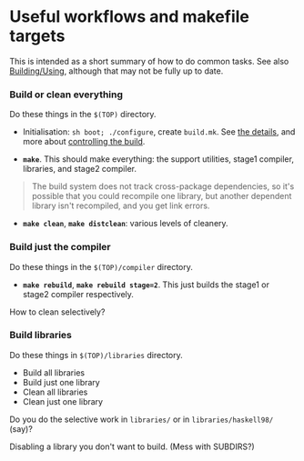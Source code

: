 


# Useful workflows and makefile targets



This is intended as a short summary of how to do common tasks.  See also [Building/Using](building/using#standard-targets), although that may not be fully up to date. 


### Build or clean everything



Do these things in the `$(TOP)` directory.


- Initialisation: `sh boot; ./configure`, create `build.mk`.  See [the details](building/using#getting-the-build-you-want), and more about [controlling the build](building/hacking).

- **`make`**.  This should make everything: the support utilities, stage1 compiler, libraries, and stage2 compiler.

>
>
> The build system does not track cross-package dependencies, so it's possible that you could recompile one library, but another dependent library isn't recompiled, and you get link errors.
>
>

- **`make clean`**, **`make distclean`**: various levels of cleanery.


  


### Build just the compiler



Do these things in the `$(TOP)/compiler` directory.


- **`make rebuild`**, **`make rebuild stage=2`**.  This just builds the stage1 or stage2 compiler respectively.


How to clean selectively?  


### Build libraries



Do these things in `$(TOP)/libraries` directory.


- Build all libraries
- Build just one library
- Clean all libraries
- Clean just one library


Do you do the selective work in `libraries/` or in `libraries/haskell98/` (say)?



Disabling a library you don't want to build.  (Mess with SUBDIRS?)


